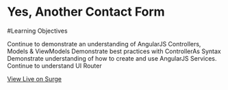 # Yes, Another Contact Form

#Learning Objectives

Continue to demonstrate an understanding of AngularJS Controllers, Models & ViewModels
Demonstrate best practices with ControllerAs Syntax
Demonstrate understanding of how to create and use AngularJS Services.
Continue to understand UI Router

[View Live on Surge](http://tiy-daqundamagwood-detailedcontact.surge.s)
